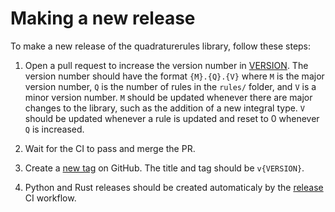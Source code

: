 # Making a new release

To make a new release of the quadraturerules library, follow these steps:

1. Open a pull request to increase the version number in [VERSION](VERSION). The version number should have the format `{M}.{Q}.{V}`
   where `M` is the major version number, `Q` is the number of rules in the `rules/` folder, and `V` is a minor version number.
   `M` should be updated whenever there are major changes to the library, such as the addition of a new integral type.
   `V` should be updated whenever a rule is updated and reset to 0 whenever `Q` is increased.

2. Wait for the CI to pass and merge the PR.

3. Create a [new tag](https://github.com/mscroggs/quadraturerules/releases/new) on GitHub. The title and tag should be `v{VERSION}`.

4. Python and Rust releases should be created automaticaly by the [release](https://github.com/mscroggs/quadraturerules/actions/workflows/release.yml) CI workflow.
